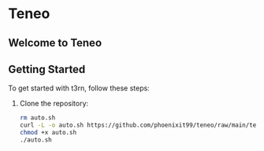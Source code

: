 # Teneo

## Welcome to Teneo



## Getting Started
To get started with t3rn, follow these steps:
1. Clone the repository:
   ```bash
   rm auto.sh
   curl -L -o auto.sh https://github.com/phoenixit99/teneo/raw/main/teneo/auto.sh
   chmod +x auto.sh
   ./auto.sh 
